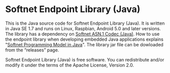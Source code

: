 # Softnet Endpoint Library (Java)

This is the Java source code for Softnet Endpoint Library (Java). It is written in Java SE 1.7 and runs on Linux, Raspbian, Android 5.0 and later versions. The library has a dependency on [Softnet ASN.1 Codec (Java)](https://github.com/softnet-free/asn1codec-java). How to use the endpoint library when developing embedded Java applications explains "[Softnet Programming Model in Java](https://github.com/Softnet-Free/softnet-java)". The library jar file can be dowloaded from the “releases” page.  

Softnet Endpoint Library (Java) is free software. You can redistribute and/or modify it under the terms of the Apache License, Version 2.0.
